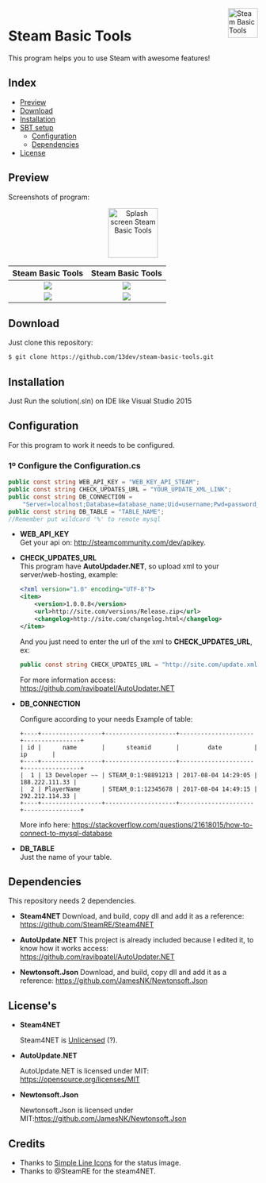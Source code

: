 <img src="http://i.imgur.com/nDzId69.png" alt="Steam Basic Tools" title="SBT" align="right" height="60" />


Steam Basic Tools
======================

This program helps you to use Steam with awesome features!


## Index
- [Preview](#preview)
- [Download](#download)
- [Installation](#installation)
- [SBT setup](#setup)
    - [Configuration](#configuration)
    - [Dependencies](#dependencies)
- [License](#license)



## Preview
Screenshots of program:
<p align="center">
    <img src="https://image.prntscr.com/image/nIAwVg3kR-a1s_8erApQZQ.png" alt="Splash screen Steam Basic Tools" title="SBT" height="100" />
</p>


Steam Basic Tools          |  Steam Basic Tools
:-------------------------:|:-------------------------:
![](http://i.imgur.com/C5cuwwZ.png)  |  ![](http://i.imgur.com/XMIsmdD.png)
![](http://i.imgur.com/XMIsmdD.png)  |  ![](http://i.imgur.com/yXabDUD.png)

## Download
Just clone this repository:

```bash
$ git clone https://github.com/13dev/steam-basic-tools.git
```

## Installation

Just Run the solution(.sln) on IDE like Visual Studio 2015

## Configuration

For this program to work it needs to be configured.

### 1º Configure the **Configuration.cs**

```csharp
public const string WEB_API_KEY = "WEB_KEY_API_STEAM";
public const string CHECK_UPDATES_URL = "YOUR_UPDATE_XML_LINK";
public const string DB_CONNECTION =
    "Server=localhost;Database=database_name;Uid=username;Pwd=password_username";
public const string DB_TABLE = "TABLE_NAME";
//Remember put wildcard '%' to remote mysql
```
* **WEB_API_KEY**<br>
Get your api on: http://steamcommunity.com/dev/apikey.


* **CHECK_UPDATES_URL**<br>
This program have **AutoUpdader.NET**, so upload xml to your server/web-hosting, example:
    ```xml
    <?xml version="1.0" encoding="UTF-8"?>
    <item>
        <version>1.0.0.8</version>
        <url>http://site.com/versions/Release.zip</url>
        <changelog>http://site.com/changelog.html</changelog>
    </item>
    ```
    And you just need to enter the url of the xml to **CHECK_UPDATES_URL**, ex:

    ```csharp
    public const string CHECK_UPDATES_URL = "http://site.com/update.xml";
    ```
    For more information access: https://github.com/ravibpatel/AutoUpdater.NET
    
* **DB_CONNECTION**<br>

    Configure according to your needs
    Example of table:
    ```
    +----+-----------------+--------------------+---------------------+----------------+
    | id |      name       |      steamid       |        date         |       ip       |
    +----+-----------------+--------------------+---------------------+----------------+
    |  1 | 13 Developer ~~ | STEAM_0:1:98891213 | 2017-08-04 14:29:05 | 188.222.111.33 |
    |  2 | PlayerName      | STEAM_0:1:12345678 | 2017-08-04 14:49:15 | 292.212.114.33 |
    +----+-----------------+--------------------+---------------------+----------------+
    ```
    More info here: https://stackoverflow.com/questions/21618015/how-to-connect-to-mysql-database
    
* **DB_TABLE**<br>
    Just the name of your table.

## Dependencies

This repository needs 2 dependencies.
* **Steam4NET**
    Download, and build, copy dll and add it as a reference: https://github.com/SteamRE/Steam4NET
    
* **AutoUpdate.NET**
    This project is already included because I edited it, to know how it works access: https://github.com/ravibpatel/AutoUpdater.NET

* **Newtonsoft.Json**
    Download, and build, copy dll and add it as a reference: https://github.com/JamesNK/Newtonsoft.Json

## License's

* **Steam4NET**

    Steam4NET  is [Unlicensed](http://unlicense.org/) (?).
    
* **AutoUpdate.NET**
    
    AutoUpdate.NET is licensed under MIT: https://opensource.org/licenses/MIT

* **Newtonsoft.Json**
    
     Newtonsoft.Json is licensed under MIT:https://github.com/JamesNK/Newtonsoft.Json
     
## Credits

* Thanks to [Simple Line Icons](simplelineicons.com) for the status image.
* Thanks to @SteamRE for the steam4NET.

